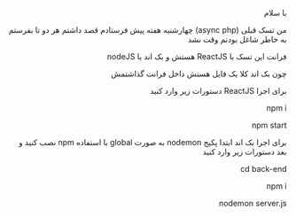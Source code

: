 <div dir="rtl">

با سلام

من تسک قبلی (async php) چهارشنبه هفته پیش فرستادم قصد داشتم هر دو تا بفرستم به خاطر شاغل بودنم وقت نشد

فرانت این تسک با ReactJS هستش و بک اند با nodeJS

چون بک اند کلا یک فایل هستش داخل فرانت گذاشتمش

برای اجرا ReactJS دستورات زیر وارد کنید

npm i

npm start

برای اجرا بک اند  ابتدا پکیج nodemon به صورت global با استفاده npm نصب کنید و بعد  دستورات زیر وارد کنید

cd back-end

npm i

nodemon server.js


</div>

